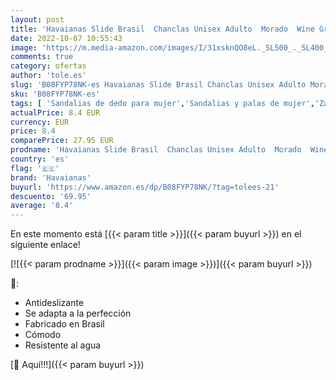```yaml
---
layout: post
title: 'Havaianas Slide Brasil  Chanclas Unisex Adulto  Morado  Wine Grape   41/42 EU'
date: 2022-10-07 10:55:43
image: 'https://m.media-amazon.com/images/I/31xsknQO8eL._SL500_._SL400_.jpg'
comments: true
category: ofertas
author: 'tole.es'
slug: 'B08FYP78NK-es Havaianas Slide Brasil Chanclas Unisex Adulto Morado Wine...'
sku: 'B08FYP78NK-es'
tags: [ 'Sandalias de dedo para mujer','Sandalias y palas de mujer','Zapatos','Zapatos para mujer','Zapatos y complementos','chanclas','havaianas','🇪🇸', ]
actualPrice: 8.4 EUR
currency: EUR
price: 8.4
comparePrice: 27.95 EUR
prodname: 'Havaianas Slide Brasil  Chanclas Unisex Adulto  Morado  Wine Grape   41/42 EU'
country: 'es'
flag: '🇪🇸'
brand: 'Havaianas'
buyurl: 'https://www.amazon.es/dp/B08FYP78NK/?tag=tolees-21'
descuento: '69.95'
average: '8.4'
---
```


En este momento está [{{< param title >}}]({{< param buyurl >}}) en el siguiente enlace!

[![{{< param prodname >}}]({{< param image >}})]({{< param buyurl >}})

🔎:

- Antideslizante
- Se adapta a la perfección
- Fabricado en Brasil
- Cómodo
- Resistente al agua

[🛒 Aquí!!!]({{< param buyurl >}})
